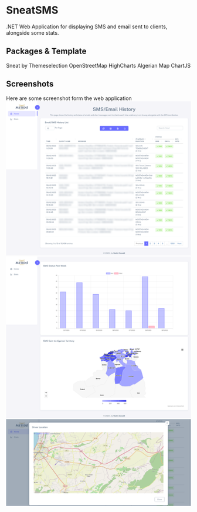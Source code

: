 # SneatSMS
.NET Web Application for displaying SMS and email sent to clients, alongside some stats.

## Packages & Template 
Sneat by Themeselection
OpenStreetMap 
HighCharts Algerian Map 
ChartJS

## Screenshots 
Here are some screenshot form the web application
![main](src/data.png)
![stats](src/stats.png)
![map](src/map.PNG)
